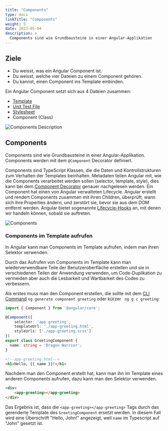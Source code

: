 ```yaml
---
title: "Components"
type: docs
linkTitle: "Components"
weight: 5
date: 2023-05-04
description: >
  Components sind wie Grundbausteine in einer Angular-Applikation
---
```

## Ziele
* Du weisst, was ein Angular Component ist.
* Du weisst, welche vier Dateien zu einem Component gehören.
* Du kannst, einen Component ins Template einbinden.

Ein Angular Component setzt sich aus 4 Dateien zusammen:
* [Template](../03_4_ts_templates)
* [Unit Test File](../03_6_ts_unit_test)
* [Stylesheet](../03_5_ts_stylesheet)
* Component (Class)

![Components Description](../images/component-desc.png)

## Components
Components sind wie Grundbausteine in einer Angular-Applikation. Components werden mit dem `@Component` Decorator definiert.

Components sind TypeScript Klassen, die die Daten und Kontrollstrukturen zum Verhalten der Templates beinhalten.
Metadaten teilen Angular mit, wie die Components verarbeitet werden sollen (selector, template, style), dies kann bei dem [Component Decorator](./03_3_angular_decorator#component) genauer nachgelesen werden.
Ein Component hat einen von Angular verwalteten Lifecycle. Angular erstellt und rendert Components zusammen mit ihren Children,
überprüft, wann sich ihre Properties ändern, und zerstört sie, bevor sie aus dem DOM entfernt werden.
Angular bietet sogenannte [Lifecycle-Hooks](../03_14_ts_life_cycle_hook) an, mit denen wir handeln können, sobald sie auftreten.

![Components](../images/angular_components_description.png)

### Components im Template aufrufen
In Angular kann man Components im Template aufrufen, indem man ihren Selektor verwenden.

Durch das Aufrufen von Components im Template kann man wiederverwendbare Teile der Benutzeroberfläche erstellen und sie in verschiedenen Teilen der Anwendung verwenden, um Code-Duplikation zu vermeiden aber auch die Lesbarkeit und Wartbarkeit des Codes zu verbessern.

Als erstes muss man den Component erstellen, die sollte mit dem [CLI Command](../02_1_angular_einführung#commands) `ng generate component greeting` oder kürzer ` ng g c greeting`:
```typescript
import { Component } from '@angular/core';

@Component({
    selector: 'app-greeting',
    templateUrl: './app-greeting.html',
    styleUrls: ['./app-greeting.scss']
})
export class GreetingComponent {
  name: string = 'Dragon Warrior';
}
```
```html
<!--app-greeting.html-->
<h1>Hello, {{ name }}!</h1>
```

Nachdem man den Component erstellt hat, kann man ihn im Template eines anderen Components aufrufen, dazu kann man den Selektor verwenden.
```html
<div>
    <app-greeting></app-greeting>
</div>
```

Das Ergebnis ist, dass die `<app-greeting></app-greeting>` Tags durch das gerenderte Template des `GreetingComponent` ersetzt werden. In diesem Fall wird eine Überschrift "Hello, John!" angezeigt, weil `name` im Typescript auf "John" gesetzt ist.
